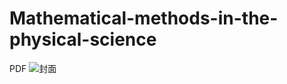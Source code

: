 # Mathematical-methods-in-the-physical-science
PDF
![封面](https://github.com/Hahany/Mathematical-methods-in-the-physical-science/blob/master/math.png?raw=true)
